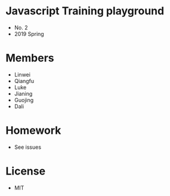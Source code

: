 # Javascript Training playground 
* No. 2
* 2019 Spring

# Members
* Linwei
* Qiangfu
* Luke
* Jianing
* Guojing
* Dali

# Homework
* See issues

# License
* MIT